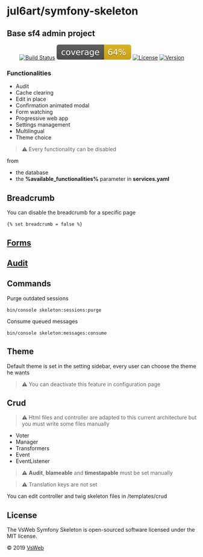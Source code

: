 jul6art/symfony-skeleton
========================
Base sf4 admin project
----------------------

<p align="center">
    <a href="https://jenkins.vsweb.be/job/Symfony%20skeleton/" target="_blank"><img src="https://jenkins.vsweb.be/buildStatus/icon?job=Symfony+skeleton" alt="Build Status"></a>
    <a href="https://github.com/jul6art/symfony-skeleton/blob/master/data/report/coverage.svg" target="_blank"><img src="https://github.com/jul6art/symfony-skeleton/blob/master/data/report/coverage.svg" alt="Build Status"></a>
    <a href="https://opensource.org/licenses/MIT" target="_blank"><img src="https://img.shields.io/badge/License-MIT-yellow.svg" alt="License"></a>
    <a href="https://github.com/jul6art/symfony-skeleton" target="_blank"><img src="https://img.shields.io/static/v1?label=stable&message=v1+coming+soon&color=orange" alt="Version"></a>
</p>

### Functionalities

* Audit
* Cache clearing
* Edit in place
* Confirmation animated modal
* Form watching
* Progressive web app
* Settings management
* Multilingual
* Theme choice
    

> :warning: Every functionality can be disabled 

from
* the database
* the **%available_functionalities%** parameter in **services.yaml**

Breadcrumb
----------

You can disable the breadcrumb for a specific page

```twig
{% set breadcrumb = false %}
```

[Forms](/data/doc/FORMS.md)
---------------------------

[Audit](/data/doc/AUDIT.md)
---------------------------

Commands
--------

Purge outdated sessions

```console
bin/console skeleton:sessions:purge
```

Consume queued messages

```console
bin/console skeleton:messages:consume
```

Theme
-----

Default theme is set in the setting sidebar, every user can choose the theme he wants

> :warning: You can deactivate this feature in configuration page

Crud
----

> :warning: Html files and controller are adapted to this current architecture but you must write some files manually

* Voter
* Manager
* Transformers
* Event
* EventListener

> :warning: **Audit**, **blameable** and **timestapable** must be set manually

> :warning: Translation keys are not set

You can edit controller and twig skeleton files in /templates/crud

License
-------

The VsWeb Symfony Skeleton is open-sourced software licensed under the MIT license.

&copy; 2019 [VsWeb](https://vsweb.be)
